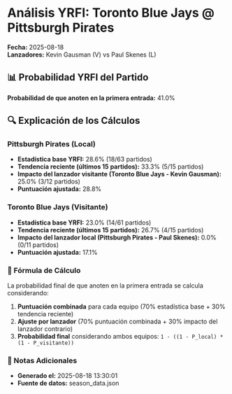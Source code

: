 # Análisis YRFI: Toronto Blue Jays @ Pittsburgh Pirates

**Fecha:** 2025-08-18  
**Lanzadores:** Kevin Gausman (V) vs Paul Skenes (L)

## 📊 Probabilidad YRFI del Partido

**Probabilidad de que anoten en la primera entrada:** 41.0%

## 🔍 Explicación de los Cálculos

### Pittsburgh Pirates (Local)
- **Estadística base YRFI:** 28.6% (18/63 partidos)
- **Tendencia reciente (últimos 15 partidos):** 33.3% (5/15 partidos)
- **Impacto del lanzador visitante (Toronto Blue Jays - Kevin Gausman):** 25.0% (3/12 partidos)
- **Puntuación ajustada:** 28.8%

### Toronto Blue Jays (Visitante)
- **Estadística base YRFI:** 23.0% (14/61 partidos)
- **Tendencia reciente (últimos 15 partidos):** 26.7% (4/15 partidos)
- **Impacto del lanzador local (Pittsburgh Pirates - Paul Skenes):** 0.0% (0/11 partidos)
- **Puntuación ajustada:** 17.1%

### 📝 Fórmula de Cálculo

La probabilidad final de que anoten en la primera entrada se calcula considerando:
1. **Puntuación combinada** para cada equipo (70% estadística base + 30% tendencia reciente)
2. **Ajuste por lanzador** (70% puntuación combinada + 30% impacto del lanzador contrario)
3. **Probabilidad final** considerando ambos equipos: `1 - ((1 - P_local) * (1 - P_visitante))`

### 📌 Notas Adicionales

- **Generado el:** 2025-08-18 13:30:01
- **Fuente de datos:** season_data.json

